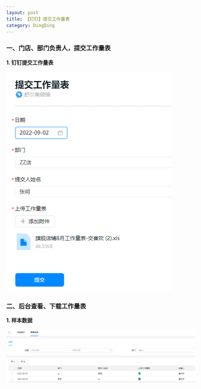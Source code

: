 ```yaml
---
layout: post
title: 【钉钉】提交工作量表
category: DingDing
---
```




### 一、门店、部门负责人，提交工作量表

**1. 钉钉提交工作量表**

![workload_excel](/images/workload_excel.png)




### 二、后台查看、下载工作量表

**1. 样本数据**

![workload_list](/images/workload_list.png)

